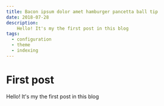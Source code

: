 ```yaml
---
title: Bacon ipsum dolor amet hamburger pancetta ball tip
date: 2018-07-28
description:
    Hello! It's my the first post in this blog
tags:
  - configuration
  - theme
  - indexing
---
```


# First post


Hello! It's my the first post in this blog